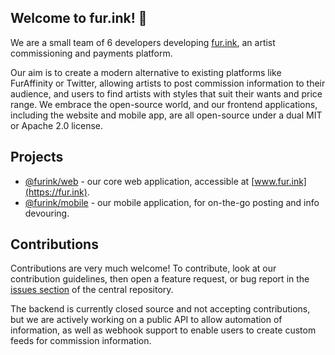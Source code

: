 ## Welcome to fur.ink! 👋

We are a small team of 6 developers developing [fur.ink](https://fur.ink), an artist commissioning and payments platform.

Our aim is to create a modern alternative to existing platforms like FurAffinity or Twitter, allowing artists to post commission information to their audience, and users to find artists with styles that suit their wants and price range. We embrace the open-source world, and our frontend applications, including the website and mobile app, are all open-source under a dual MIT or Apache 2.0 license.

## Projects

- [@furink/web](https://github.com/furinkapp/furink/tree/main/apps/web) - our core web application, accessible at [www.fur.ink](https://fur.ink).
- [@furink/mobile](https://github.com/furinkapp/furink/tree/main/apps/mobile) - our mobile application, for on-the-go posting and info devouring.

## Contributions

Contributions are very much welcome! To contribute, look at our contribution guidelines, then open a feature request, or bug report in the [issues section](https://github.com/furinkapp/furink/issues) of the central repository.

The backend is currently closed source and not accepting contributions, but we are actively working on a public API to allow automation of information, as well as webhook support to enable users to create custom feeds for commission information. 
